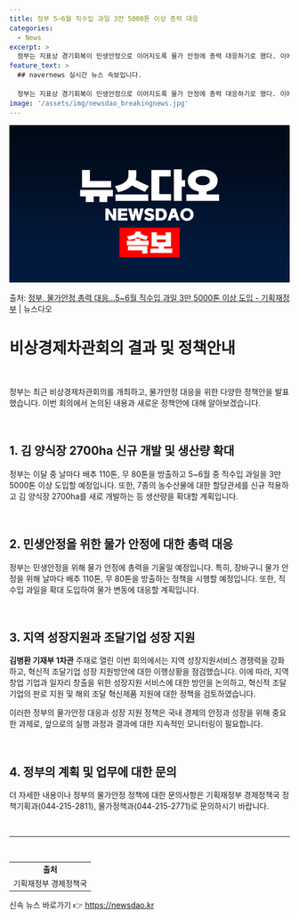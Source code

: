 ```yaml
---
title: 정부 5~6월 직수입 과일 3만 5000톤 이상 총력 대응
categories:
  - News
excerpt: >
  정부는 지표상 경기회복이 민생안정으로 이어지도록 물가 안정에 총력 대응하기로 했다. 이에, 이달 중 날마다 …
feature_text: >
  ## navernews 실시간 뉴스 속보입니다.

  정부는 지표상 경기회복이 민생안정으로 이어지도록 물가 안정에 총력 대응하기로 했다. 이에, 이달 중 날마다 …
image: '/assets/img/newsdao_breakingnews.jpg'
---
```


![뉴스다오 속보](/assets/img/newsdao_breakingnews.jpg)

<p>출처: <a href="https://newsdao.kr/3779" rel="dofollow">정부, 물가안정 총력 대응…5~6월 직수입 과일 3만 5000톤 이상 도입 - 기획재정부</a> | 뉴스다오</p>

<h1>비상경제차관회의 결과 및 정책안내</h1>
<p data-ke-size="size16">&nbsp;</p>
정부는 최근 비상경제차관회의를 개최하고, 물가안정 대응을 위한 다양한 정책안을 발표했습니다. 이번 회의에서 논의된 내용과 새로운 정책안에 대해 알아보겠습니다.
<p data-ke-size="size16">&nbsp;</p>

<h2 data-ke-size="size26">1. <b>김 양식장 2700ha 신규 개발 및 생산량 확대</b></h2>
<p data-ke-size="size16">정부는 이달 중 날마다 배추 110톤, 무 80톤을 방출하고 5~6월 중 직수입 과일을 3만 5000톤 이상 도입할 예정입니다. 또한, 7종의 농수산물에 대한 할당관세를 신규 적용하고 김 양식장 2700ha를 새로 개발하는 등 생산량을 확대할 계획입니다.</p>
<p data-ke-size="size16">&nbsp;</p>

<h2 data-ke-size="size26">2. <b>민생안정을 위한 물가 안정에 대한 총력 대응</b></h2>
<p data-ke-size="size16">정부는 민생안정을 위해 물가 안정에 총력을 기울일 예정입니다. 특히, 장바구니 물가 안정을 위해 날마다 배추 110톤, 무 80톤을 방출하는 정책을 시행할 예정입니다. 또한, 직수입 과일을 확대 도입하여 물가 변동에 대응할 계획입니다.</p>
<p data-ke-size="size16">&nbsp;</p>

<h2 data-ke-size="size26">3. <b>지역 성장지원과 조달기업 성장 지원</b></h2>
<p data-ke-size="size16"><b>김병환 기재부 1차관</b> 주재로 열린 이번 회의에서는 지역 성장지원서비스 경쟁력을 강화하고, 혁신적 조달기업 성장 지원방안에 대한 이행상황을 점검했습니다. 이에 따라, 지역 창업 기업과 일자리 창출을 위한 성장지원 서비스에 대한 방안을 논의하고, 혁신적 조달기업의 판로 지원 및 해외 조달 혁신제품 지원에 대한 정책을 검토하였습니다.</p>
<p data-ke-size="size16">이러한 정부의 물가안정 대응과 성장 지원 정책은 국내 경제의 안정과 성장을 위해 중요한 과제로, 앞으로의 실행 과정과 결과에 대한 지속적인 모니터링이 필요합니다.</p>
<p data-ke-size="size16">&nbsp;</p>
<h2 data-ke-size="size26">4. <b>정부의 계획 및 업무에 대한 문의</b></h2>
<p data-ke-size="size16">더 자세한 내용이나 정부의 물가안정 정책에 대한 문의사항은 기획재정부 경제정책국 정책기획과(044-215-2811), 물가정책과(044-215-2771)로 문의하시기 바랍니다.</p>
<p data-ke-size="size16">&nbsp;</p>

<hr>
<p data-ke-size="size16">&nbsp;</p>

<table>
  <tbody>
    <tr>
      <td style="text-align: center; height: 17px;"><b>출처</b></td>
    </tr>
    <tr>
      <td style="text-align: center; height: 17px;">기획재정부 경제정책국</td>
    </tr>
  </tbody>
</table> 

신속 뉴스 바로가기 👉 <a href="https://newsdao.kr" rel="dofollow">https://newsdao.kr</a>


